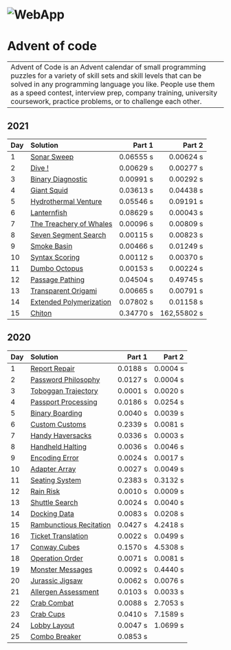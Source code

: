 # ![WebApp](http://upload.groupe-pixeo.com/x/chrome_DajfvO5lxo.png)
# Advent of code
<table>
<tr>
<td>
 Advent of Code is an Advent calendar of small programming puzzles for a variety of skill sets and skill levels that can be solved in any programming language you like. People use them as a speed contest, interview prep, company training, university coursework, practice problems, or to challenge each other.
</td>
</tr>
</table>

## 2021


| Day | Solution                   | Part 1     | Part 2     |
| :-- | :--------------------------| ---------: | ---------: |
| 1   | [Sonar Sweep](Advent-of-code/2021/Day01.cs)    | 0.06555 s | 0.00624 s |
| 2   | [Dive !](Advent-of-code/2021/Day02.cs)    | 0.00629 s | 0.00277 s |
| 3   | [Binary Diagnostic](Advent-of-code/2021/Day03.cs)    | 0.00991 s | 0.00292 s |
| 4   | [Giant Squid](Advent-of-code/2021/Day04.cs)    | 0.03613 s | 0.04438 s |
| 5   | [Hydrothermal Venture](Advent-of-code/2021/Day05.cs)    | 0.05546 s | 0.09191 s |
| 6   | [Lanternfish](Advent-of-code/2021/Day06.cs)    | 0.08629 s | 0.00043 s |
| 7   | [The Treachery of Whales](Advent-of-code/2021/Day07.cs)    | 0.00096 s | 0.00809 s |
| 8   | [Seven Segment Search](Advent-of-code/2021/Day08.cs)    | 0.00115 s | 0.00823 s |
| 9   | [Smoke Basin](Advent-of-code/2021/Day09.cs)    | 0.00466 s | 0.01249 s |
| 10   | [Syntax Scoring](Advent-of-code/2021/Day10.cs)    | 0.00112 s | 0.00370 s |
| 11   | [Dumbo Octopus](Advent-of-code/2021/Day11.cs)    | 0.00153 s | 0.00224 s |
| 12   | [Passage Pathing](Advent-of-code/2021/Day12.cs)    | 0.04504 s | 0.49745 s |
| 13   | [Transparent Origami](Advent-of-code/2021/Day13.cs)    | 0.00665 s | 0.00791 s |
| 14   | [Extended Polymerization](Advent-of-code/2021/Day14.cs)    | 0.07802 s | 0.01158 s |
| 15   | [Chiton](Advent-of-code/2021/Day14.cs)    | 0.34770 s | 162,55802 s |

## 2020

| Day | Solution                   | Part 1     | Part 2     |
| :-- | :--------------------------| ---------: | ---------: |
| 1   | [Report Repair](Advent-of-code/2020/Day01.cs)    | 0.0188 s | 0.0004 s |
| 2   | [Password Philosophy](Advent-of-code/2020/Day02.cs)    | 0.0127 s | 0.0004 s |
| 3   | [Toboggan Trajectory](Advent-of-code/2020/Day03.cs)    | 0.0001 s | 0.0020 s |
| 4   | [Passport Processing](Advent-of-code/2020/Day04.cs)    | 0.0186 s | 0.0254 s |
| 5   | [Binary Boarding](Advent-of-code/2020/Day05.cs)    | 0.0040 s | 0.0039 s |
| 6   | [Custom Customs](Advent-of-code/2020/Day06.cs)    | 0.2339 s | 0.0081 s |
| 7   | [Handy Haversacks](Advent-of-code/2020/Day07.cs)    | 0.0336 s | 0.0003 s |
| 8   | [Handheld Halting](Advent-of-code/2020/Day08.cs)    | 0.0036 s | 0.0046 s |
| 9   | [Encoding Error](Advent-of-code/2020/Day09.cs)    | 0.0024 s | 0.0017 s |
| 10   | [Adapter Array](Advent-of-code/2020/Day10.cs)    | 0.0027 s | 0.0049 s |
| 11   | [Seating System](Advent-of-code/2020/Day11.cs)    | 0.2383 s | 0.3132 s |
| 12   | [Rain Risk](Advent-of-code/2020/Day12.cs)    | 0.0010 s | 0.0009 s |
| 13   | [Shuttle Search](Advent-of-code/2020/Day13.cs)    | 0.0024 s | 0.0040 s |
| 14   | [Docking Data](Advent-of-code/2020/Day13.cs)    | 0.0083 s | 0.0208 s |
| 15   | [Rambunctious Recitation](Advent-of-code/2020/Day13.cs)    | 0.0427 s | 4.2418 s |
| 16   | [Ticket Translation](Advent-of-code/2020/Day13.cs)    | 0.0022 s | 0.0499 s |
| 17   | [Conway Cubes](Advent-of-code/2020/Day13.cs)    | 0.1570 s | 4.5308 s |
| 18   | [Operation Order](Advent-of-code/2020/Day13.cs)    | 0.0071 s | 0.0081 s |
| 19   | [Monster Messages](Advent-of-code/2020/Day13.cs)    | 0.0092 s | 0.4440 s |
| 20   | [Jurassic Jigsaw](Advent-of-code/2020/Day13.cs)    | 0.0062 s | 0.0076 s |
| 21   | [Allergen Assessment](Advent-of-code/2020/Day13.cs)    | 0.0103 s | 0.0033 s |
| 22   | [Crab Combat](Advent-of-code/2020/Day13.cs)    | 0.0088 s | 2.7053 s |
| 23   | [Crab Cups](Advent-of-code/2020/Day13.cs)    | 0.0410 s | 7.1589 s |
| 24   | [Lobby Layout](Advent-of-code/2020/Day13.cs)    | 0.0047 s | 1.0699 s |
| 25   | [Combo Breaker](Advent-of-code/2020/Day13.cs)    | 0.0853 s |          |
